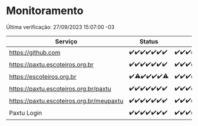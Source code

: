 # Monitoramento

Última verificação: 27/09/2023 15:07:00 -03

|Serviço|Status|Últimas 24h|
|---|---|---|
|https://github.com|<span title="2023-09-20: OK=24">✔️</span><span title="2023-09-21: OK=24">✔️</span><span title="2023-09-22: OK=24">✔️</span><span title="2023-09-23: OK=24">✔️</span><span title="2023-09-24: OK=24">✔️</span><span title="2023-09-25: OK=24">✔️</span><span title="2023-09-26: OK=18">✔️</span>|<span title="26/09/2023 15:07:00 -03 : 200">✔️</span><span title="26/09/2023 16:03:00 -03 : 200">✔️</span><span title="26/09/2023 17:06:00 -03 : 200">✔️</span><span title="26/09/2023 18:04:00 -03 : 200">✔️</span><span title="26/09/2023 19:04:00 -03 : 200">✔️</span><span title="26/09/2023 20:04:00 -03 : 200">✔️</span><span title="26/09/2023 21:29:00 -03 : 200">✔️</span><span title="26/09/2023 22:40:00 -03 : 200">✔️</span><span title="26/09/2023 23:14:00 -03 : 200">✔️</span><span title="27/09/2023 00:06:00 -03 : 200">✔️</span><span title="27/09/2023 01:07:00 -03 : 200">✔️</span><span title="27/09/2023 02:04:00 -03 : 200">✔️</span><span title="27/09/2023 03:08:00 -03 : 200">✔️</span><span title="27/09/2023 04:05:00 -03 : 200">✔️</span><span title="27/09/2023 05:08:00 -03 : 200">✔️</span><span title="27/09/2023 06:06:00 -03 : 200">✔️</span><span title="27/09/2023 07:06:00 -03 : 200">✔️</span><span title="27/09/2023 08:03:00 -03 : 200">✔️</span><span title="27/09/2023 09:11:00 -03 : 200">✔️</span><span title="27/09/2023 10:09:00 -03 : 200">✔️</span><span title="27/09/2023 11:05:00 -03 : 200">✔️</span><span title="27/09/2023 12:06:00 -03 : 200">✔️</span><span title="27/09/2023 13:07:00 -03 : 200">✔️</span><span title="27/09/2023 14:04:00 -03 : 200">✔️</span><span title="27/09/2023 15:07:00 -03 : 200">✔️</span>|
|https://paxtu.escoteiros.org.br|<span title="2023-09-20: OK=24">✔️</span><span title="2023-09-21: OK=24">✔️</span><span title="2023-09-22: OK=24">✔️</span><span title="2023-09-23: OK=24">✔️</span><span title="2023-09-24: OK=24">✔️</span><span title="2023-09-25: OK=24">✔️</span><span title="2023-09-26: OK=18">✔️</span>|<span title="26/09/2023 15:07:00 -03 : 200">✔️</span><span title="26/09/2023 16:03:00 -03 : 200">✔️</span><span title="26/09/2023 17:06:00 -03 : 200">✔️</span><span title="26/09/2023 18:04:00 -03 : 200">✔️</span><span title="26/09/2023 19:04:00 -03 : 200">✔️</span><span title="26/09/2023 20:04:00 -03 : 200">✔️</span><span title="26/09/2023 21:29:00 -03 : 200">✔️</span><span title="26/09/2023 22:40:00 -03 : 200">✔️</span><span title="26/09/2023 23:14:00 -03 : 200">✔️</span><span title="27/09/2023 00:06:00 -03 : 200">✔️</span><span title="27/09/2023 01:07:00 -03 : 200">✔️</span><span title="27/09/2023 02:04:00 -03 : 200">✔️</span><span title="27/09/2023 03:08:00 -03 : 200">✔️</span><span title="27/09/2023 04:05:00 -03 : 200">✔️</span><span title="27/09/2023 05:08:00 -03 : 200">✔️</span><span title="27/09/2023 06:06:00 -03 : 200">✔️</span><span title="27/09/2023 07:06:00 -03 : 200">✔️</span><span title="27/09/2023 08:03:00 -03 : 200">✔️</span><span title="27/09/2023 09:11:00 -03 : 200">✔️</span><span title="27/09/2023 10:09:00 -03 : 200">✔️</span><span title="27/09/2023 11:05:00 -03 : 200">✔️</span><span title="27/09/2023 12:06:00 -03 : 200">✔️</span><span title="27/09/2023 13:07:00 -03 : 200">✔️</span><span title="27/09/2023 14:04:00 -03 : 200">✔️</span><span title="27/09/2023 15:07:00 -03 : 200">✔️</span>|
|https://escoteiros.org.br|<span title="2023-09-20: OK=24">✔️</span><span title="2023-09-21: OK=23, Falhas=1">⚠️</span><span title="2023-09-22: OK=24">✔️</span><span title="2023-09-23: OK=24">✔️</span><span title="2023-09-24: OK=24">✔️</span><span title="2023-09-25: OK=24">✔️</span><span title="2023-09-26: OK=17, Falhas=1">⚠️</span>|<span title="26/09/2023 15:07:00 -03 : 200">✔️</span><span title="26/09/2023 16:03:00 -03 : 200">✔️</span><span title="26/09/2023 17:06:00 -03 : 200">✔️</span><span title="26/09/2023 18:04:00 -03 : 200">✔️</span><span title="26/09/2023 19:04:00 -03 : 200">✔️</span><span title="26/09/2023 20:04:00 -03 : 200">✔️</span><span title="26/09/2023 21:29:00 -03 : 200">✔️</span><span title="26/09/2023 22:40:00 -03 : 200">✔️</span><span title="26/09/2023 23:14:00 -03 : 200">✔️</span><span title="27/09/2023 00:06:00 -03 : 200">✔️</span><span title="27/09/2023 01:07:00 -03 : 200">✔️</span><span title="27/09/2023 02:04:00 -03 : 200">✔️</span><span title="27/09/2023 03:08:00 -03 : 200">✔️</span><span title="27/09/2023 04:05:00 -03 : 200">✔️</span><span title="27/09/2023 05:08:00 -03 : 200">✔️</span><span title="27/09/2023 06:06:00 -03 : 200">✔️</span><span title="27/09/2023 07:06:00 -03 : 200">✔️</span><span title="27/09/2023 08:03:00 -03 : 200">✔️</span><span title="27/09/2023 09:11:00 -03 : 200">✔️</span><span title="27/09/2023 10:09:00 -03 : 200">✔️</span><span title="27/09/2023 11:05:00 -03 : 200">✔️</span><span title="27/09/2023 12:06:00 -03 : 200">✔️</span><span title="27/09/2023 13:07:00 -03 : 200">✔️</span><span title="27/09/2023 14:04:00 -03 : 200">✔️</span><span title="27/09/2023 15:07:00 -03 : 200">✔️</span>|
|https://paxtu.escoteiros.org.br/paxtu|<span title="2023-09-20: OK=24">✔️</span><span title="2023-09-21: OK=24">✔️</span><span title="2023-09-22: OK=24">✔️</span><span title="2023-09-23: OK=24">✔️</span><span title="2023-09-24: OK=24">✔️</span><span title="2023-09-25: OK=24">✔️</span><span title="2023-09-26: OK=18">✔️</span>|<span title="26/09/2023 15:07:00 -03 : 200">✔️</span><span title="26/09/2023 16:03:00 -03 : 200">✔️</span><span title="26/09/2023 17:06:00 -03 : 200">✔️</span><span title="26/09/2023 18:04:00 -03 : 200">✔️</span><span title="26/09/2023 19:04:00 -03 : 200">✔️</span><span title="26/09/2023 20:04:00 -03 : 200">✔️</span><span title="26/09/2023 21:29:00 -03 : 200">✔️</span><span title="26/09/2023 22:40:00 -03 : 200">✔️</span><span title="26/09/2023 23:14:00 -03 : 200">✔️</span><span title="27/09/2023 00:06:00 -03 : 200">✔️</span><span title="27/09/2023 01:07:00 -03 : 200">✔️</span><span title="27/09/2023 02:05:00 -03 : 200">✔️</span><span title="27/09/2023 03:08:00 -03 : 200">✔️</span><span title="27/09/2023 04:05:00 -03 : 200">✔️</span><span title="27/09/2023 05:08:00 -03 : 200">✔️</span><span title="27/09/2023 06:06:00 -03 : 200">✔️</span><span title="27/09/2023 07:06:00 -03 : 200">✔️</span><span title="27/09/2023 08:03:00 -03 : 200">✔️</span><span title="27/09/2023 09:11:00 -03 : 200">✔️</span><span title="27/09/2023 10:09:00 -03 : 200">✔️</span><span title="27/09/2023 11:05:00 -03 : 200">✔️</span><span title="27/09/2023 12:06:00 -03 : 200">✔️</span><span title="27/09/2023 13:07:00 -03 : 200">✔️</span><span title="27/09/2023 14:04:00 -03 : 200">✔️</span><span title="27/09/2023 15:07:00 -03 : 200">✔️</span>|
|https://paxtu.escoteiros.org.br/meupaxtu|<span title="2023-09-20: OK=24">✔️</span><span title="2023-09-21: OK=24">✔️</span><span title="2023-09-22: OK=24">✔️</span><span title="2023-09-23: OK=24">✔️</span><span title="2023-09-24: OK=24">✔️</span><span title="2023-09-25: OK=24">✔️</span><span title="2023-09-26: OK=18">✔️</span>|<span title="26/09/2023 15:08:00 -03 : 200">✔️</span><span title="26/09/2023 16:03:00 -03 : 200">✔️</span><span title="26/09/2023 17:06:00 -03 : 200">✔️</span><span title="26/09/2023 18:04:00 -03 : 200">✔️</span><span title="26/09/2023 19:04:00 -03 : 200">✔️</span><span title="26/09/2023 20:04:00 -03 : 200">✔️</span><span title="26/09/2023 21:29:00 -03 : 200">✔️</span><span title="26/09/2023 22:40:00 -03 : 200">✔️</span><span title="26/09/2023 23:14:00 -03 : 200">✔️</span><span title="27/09/2023 00:06:00 -03 : 200">✔️</span><span title="27/09/2023 01:07:00 -03 : 200">✔️</span><span title="27/09/2023 02:05:00 -03 : 200">✔️</span><span title="27/09/2023 03:08:00 -03 : 200">✔️</span><span title="27/09/2023 04:05:00 -03 : 200">✔️</span><span title="27/09/2023 05:08:00 -03 : 200">✔️</span><span title="27/09/2023 06:06:00 -03 : 200">✔️</span><span title="27/09/2023 07:06:00 -03 : 200">✔️</span><span title="27/09/2023 08:03:00 -03 : 200">✔️</span><span title="27/09/2023 09:11:00 -03 : 200">✔️</span><span title="27/09/2023 10:09:00 -03 : 200">✔️</span><span title="27/09/2023 11:05:00 -03 : 200">✔️</span><span title="27/09/2023 12:06:00 -03 : 200">✔️</span><span title="27/09/2023 13:07:00 -03 : 200">✔️</span><span title="27/09/2023 14:04:00 -03 : 200">✔️</span><span title="27/09/2023 15:07:00 -03 : 200">✔️</span>|
|Paxtu Login|<span title="2023-09-20: OK=24">✔️</span><span title="2023-09-21: OK=24">✔️</span><span title="2023-09-22: OK=24">✔️</span><span title="2023-09-23: OK=24">✔️</span><span title="2023-09-24: OK=24">✔️</span><span title="2023-09-25: OK=24">✔️</span><span title="2023-09-26: OK=18">✔️</span>|<span title="26/09/2023 15:08:00 -03 : 200">✔️</span><span title="26/09/2023 16:03:00 -03 : 200">✔️</span><span title="26/09/2023 17:06:00 -03 : 200">✔️</span><span title="26/09/2023 18:04:00 -03 : 200">✔️</span><span title="26/09/2023 19:04:00 -03 : 200">✔️</span><span title="26/09/2023 20:04:00 -03 : 200">✔️</span><span title="26/09/2023 21:29:00 -03 : 200">✔️</span><span title="26/09/2023 22:40:00 -03 : 200">✔️</span><span title="26/09/2023 23:14:00 -03 : 200">✔️</span><span title="27/09/2023 00:06:00 -03 : 200">✔️</span><span title="27/09/2023 01:07:00 -03 : 200">✔️</span><span title="27/09/2023 02:05:00 -03 : 200">✔️</span><span title="27/09/2023 03:08:00 -03 : 200">✔️</span><span title="27/09/2023 04:05:00 -03 : 200">✔️</span><span title="27/09/2023 05:08:00 -03 : 200">✔️</span><span title="27/09/2023 06:06:00 -03 : 200">✔️</span><span title="27/09/2023 07:06:00 -03 : 200">✔️</span><span title="27/09/2023 08:03:00 -03 : 200">✔️</span><span title="27/09/2023 09:11:00 -03 : 200">✔️</span><span title="27/09/2023 10:09:00 -03 : 200">✔️</span><span title="27/09/2023 11:05:00 -03 : 200">✔️</span><span title="27/09/2023 12:06:00 -03 : 200">✔️</span><span title="27/09/2023 13:07:00 -03 : 200">✔️</span><span title="27/09/2023 14:04:00 -03 : 200">✔️</span><span title="27/09/2023 15:07:00 -03 : 200">✔️</span>|
